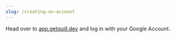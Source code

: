 ```yaml
---
slug: /creating-an-account
---
```


Head over to [app.getquill.dev](https://app.getquill.dev) and log in with your Google Account.
